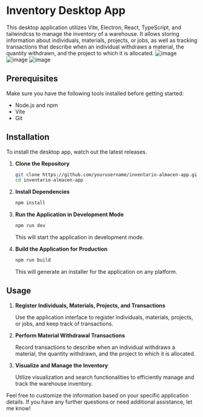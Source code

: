 # Inventory Desktop App

This desktop application utilizes Vite, Electron, React, TypeScript, and tailwindcss to manage the inventory of a warehouse. It allows storing information about individuals, materials, projects, or jobs, as well as tracking transactions that describe when an individual withdraws a material, the quantity withdrawn, and the project to which it is allocated.
![image](https://github.com/osoyinas/simple-inventory/assets/99898902/4b3d9cba-3674-468c-9df8-b5e3f306f1d4)
![image](https://github.com/osoyinas/simple-inventory/assets/99898902/53e2843a-16ae-4ea3-8a3c-e1362d56f651)
![image](https://github.com/osoyinas/simple-inventory/assets/99898902/28d4bb96-6be5-4e2a-b67c-907cbdc50552)

## Prerequisites

Make sure you have the following tools installed before getting started:

- Node.js and npm
- Vite
- Git

## Installation

To install the desktop app, watch out the latest releases.


1. **Clone the Repository**

    ```bash
    git clone https://github.com/yourusername/inventario-almacen-app.git
    cd inventario-almacen-app
    ```

2. **Install Dependencies**

    ```bash
    npm install
    ```
    

3. **Run the Application in Development Mode**

    ```bash
    npm run dev
    ```

    This will start the application in development mode.

4. **Build the Application for Production**

    ```bash
    npm run build
    ```

    This will generate an installer for the application on any platform.

## Usage

1. **Register Individuals, Materials, Projects, and Transactions**

    Use the application interface to register individuals, materials, projects, or jobs, and keep track of transactions.

2. **Perform Material Withdrawal Transactions**

    Record transactions to describe when an individual withdraws a material, the quantity withdrawn, and the project to which it is allocated.

3. **Visualize and Manage the Inventory**

    Utilize visualization and search functionalities to efficiently manage and track the warehouse inventory.

Feel free to customize the information based on your specific application details. If you have any further questions or need additional assistance, let me know!
